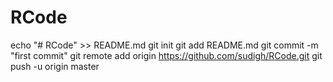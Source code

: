 # RCode
echo "# RCode" >> README.md
git init
git add README.md
git commit -m "first commit"
git remote add origin https://github.com/sudigh/RCode.git
git push -u origin master
